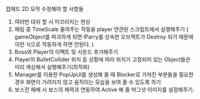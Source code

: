 컵헤드 2D 모작 
수정해야 할 사항들
1. 여러번 대쉬 할 시 미끄러지는 현상
2. 패링 중 TimeScale 줄여주는 작동을 player 연관된 스크립트에서 실행해주기
   ( gameObject를 파괴하게 되면 IParry를 상속한 오브젝트가 Destroy 되기 때문에 이런 식으로 작동하게 하면
   안된다. )
3. Boss와 Player의 이펙트 및 사운드 추가해주기
4. Player의 BulletCollider 위치 등 상황에 따라 위치가 고정되어 있는 Object들은 미리 캐싱해서 실행해주기(최적화)
5.  Manager를 이용한 PopUpUI를 생성해 줄 때 Blocker로 가져진 부분들을 필요한 경우 화면이 가려지지 않고 움직이는 모습을 보여 줄 수 있도록 하기
6.  보스전 패배 시 보스의 체력과 연동하여 Active 해 줄 머그샷 이미지를 설정해주기. 
